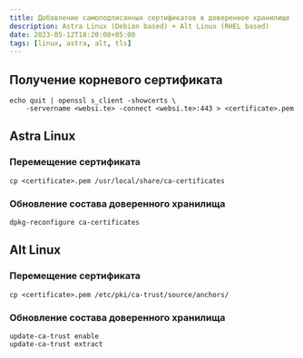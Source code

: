 ```yaml
---
title: Добавление самоподписанных сертификатов в доверенное хранилище
description: Astra Linux (Debian based) + Alt Linux (RHEL based)
date: 2023-05-12T18:20:00+05:00
tags: [linux, astra, alt, tls]
---
```

## Получение корневого сертификата
```
echo quit | openssl s_client -showcerts \
	-servername <websi.te> -connect <websi.te>:443 > <certificate>.pem
```

## Astra Linux

### Перемещение сертификата
```
cp <certificate>.pem /usr/local/share/ca-certificates
```

### Обновление состава доверенного хранилища 
```
dpkg-reconfigure ca-certificates
```

## Alt Linux

### Перемещение сертификата
```
cp <certificate>.pem /etc/pki/ca-trust/source/anchors/
```

### Обновление состава доверенного хранилища 
```
update-ca-trust enable
update-ca-trust extract
```
